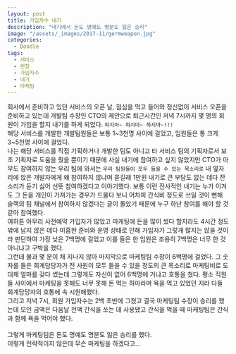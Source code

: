 ```yaml
---
layout: post
title: 가입자수 내기
description: "내기에서 돈도 명예도 명분도 잃은 승리"
image: "/assets/_images/2017-11/germweapon.jpg"
categories:
  - Doodle
tags:
  - 서비스
  - 런칭
  - 가입자수
  - 내기
  - 마케팅
---
```



회사에서 준비하고 있던 서비스의 오픈 날, 점심을 먹고 들어와 정신없이 서비스 오픈을 준비하고 있는데 개발팀 수장인 CTO의 제안으로 퇴근시간인 저녁 7시까지 몇 명의 회원이 가입을 할지 내기를 하게 되었다. `하지마~ 하지마~ 하지마~!!!`<br/>
해당 서비스를 개발한 개발팀원들은 보통 1~3천명 사이에 걸었고, 임원들은 통 크게 3~5천명 사이에 걸었다.<br/>
나는 해당 서비스를 직접 기획하거나 개발한 팀도 아니고 타 서비스 팀의 기획자로서 보조 기획자로 도움을 줬을 뿐이기 때문에 사실 내기에 참여하고 싶지 않았지만 CTO가 아무도 참여하지 않는 우리 팀에 와서는 `우리 팀원들이 모두 들을 수 있는 목소리로` 내 옆자리에 앉은 개발자에게 왜 참여하지 않냐며 묻길래 1만원 내기로 큰 부담도 없는 데다 잔소리가 듣기 싫어 선뜻 참여하겠다고 이야기했다. 보통 이런 전사적인 내기는 누가 이겨도 그 돈을 개인이 가져가는 경우가 드물다 보니 어차피 간식비 정도로 쓰일 것이 뻔해 슬랙의 팀 채널에서 참여하지 않겠다는 글이 돌았기 때문에 누구 하난 참여를 해야 할 것 같아 참여했다.<br/>
여하튼 아무리 사전예약 가입자가 많았고 마케팅에 돈을 많이 썼다 할지라도 4시간 정도밖에 남지 않은 데다 미흡한 준비와 운영 상태로 인해 가입자가 그렇게 많지는 않을 것이라 판단하여 가장 낮은 7백명에 걸었고 이를 들은 한 임원은 조용히 7백명은 너무 한 것 아니냐고 구박을 했다.<br/>
그런데 불과 몇 분이 채 지나지 않아 마지막으로 마케팅팀 수장이 6백명에 걸었다. 그 숫자를 들은 회계담당자가 전 사원이 모두 들을 수 있을 정도의 큰 목소리로 마케팅비로 도대체 얼마를 갖다 썼는데 그렇게도 자신이 없어 6백명에 거냐고 호통을 쳤다. 평소 직원들 사이에서 마케팅을 못해도 너무 못해 돈 먹는 하마라며 욕을 먹고 있었던 지라 다들 회계담당자의 호통에 속 시원해했다.<br/>
그리고 저녁 7시, 회원 가입자수는 2백 초반에 그쳤고 결국 마케팅팀 수장이 승리를 했는데 모인 금액은 다음날 전액 간식을 쏘는 데 사용됐고 간식을 먹을 때 마케팅팀은 간식과 함께 욕을 먹어야 했다.<br/>
<br/>
그렇게 마케팅팀은 돈도 명예도 명분도 잃은 승리를 했다.<br/>
이렇게 전략적이지 않은데 무슨 마케팅을 하겠다고...
<br/>
<br/>
